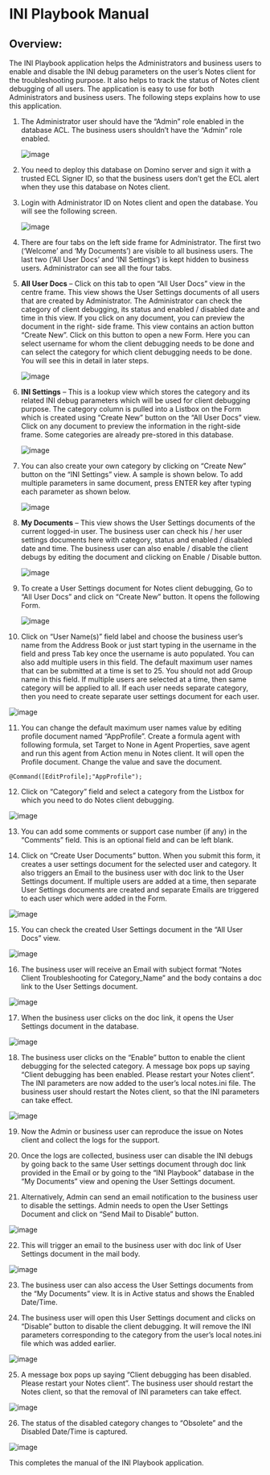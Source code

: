 # INI Playbook Manual

## Overview:

The INI Playbook application helps the Administrators and business users to enable and disable the
INI debug parameters on the user’s Notes client for the troubleshooting purpose. It also helps to track
the status of Notes client debugging of all users. The application is easy to use for both Administrators
and business users. The following steps explains how to use this application.

1. The Administrator user should have the “Admin” role enabled in the database ACL. The business
    users shouldn’t have the “Admin” role enabled.
    
    ![image](https://user-images.githubusercontent.com/108002256/190377814-5ef75d7a-75f4-4669-9552-c111c27fa3f8.png)

2. You need to deploy this database on Domino server and sign it with a trusted ECL Signer ID, so
    that the business users don’t get the ECL alert when they use this database on Notes client.
    
3. Login with Administrator ID on Notes client and open the database. You will see the following
    screen.
    
    ![image](https://user-images.githubusercontent.com/108002256/190479718-e3af7a2c-2a5c-4761-b3de-e79d9f1ba28b.png)

4. There are four tabs on the left side frame for Administrator. The first two (‘Welcome’ and ‘My
    Documents’) are visible to all business users. The last two (‘All User Docs’ and ‘INI Settings’) is
    kept hidden to business users. Administrator can see all the four tabs.
    
5. **All User Docs** – Click on this tab to open “All User Docs” view in the centre frame. This view
    shows the User Settings documents of all users that are created by Administrator. The
    Administrator can check the category of client debugging, its status and enabled / disabled date
    and time in this view. If you click on any document, you can preview the document in the right-
    side frame. This view contains an action button “Create New”. Click on this button to open a new
    Form. Here you can select username for whom the client debugging needs to be done and can
    select the category for which client debugging needs to be done. You will see this in detail in later
    steps.
    
    ![image](https://user-images.githubusercontent.com/108002256/190480540-1fc04def-8230-4a19-8051-be71c1dafb7c.png)

6. **INI Settings** – This is a lookup view which stores the category and its related INI debug
    parameters which will be used for client debugging purpose. The category column is pulled into a
    Listbox on the Form which is created using “Create New” button on the “All User Docs” view.
    Click on any document to preview the information in the right-side frame. Some categories are
    already pre-stored in this database.
    
    ![image](https://user-images.githubusercontent.com/108002256/190480589-34479e68-5379-4291-ad47-133e1fd855b0.png)

7. You can also create your own category by clicking on “Create New” button on the “INI Settings”
    view. A sample is shown below. To add multiple parameters in same document, press ENTER key
    after typing each parameter as shown below.
    
    ![image](https://user-images.githubusercontent.com/108002256/190480698-60a2d0b2-021e-448c-8d45-f8e8afb7a036.png)

8. **My Documents** – This view shows the User Settings documents of the current logged-in user. The
    business user can check his / her user settings documents here with category, status and enabled
    / disabled date and time. The business user can also enable / disable the client debugs by editing
    the document and clicking on Enable / Disable button.
    
    ![image](https://user-images.githubusercontent.com/108002256/190480731-a5f83374-df64-4cc7-bba6-a1282e29be2a.png)
    
9. To create a User Settings document for Notes client debugging, Go to “All User Docs” and click on
    “Create New” button. It opens the following Form.
    
    ![image](https://user-images.githubusercontent.com/108002256/190480769-87cdabb8-7f29-4130-9bf6-196e1601e270.png)
    
10. Click on “User Name(s)” field label and choose the business user’s name from the Address Book
    or just start typing in the username in the field and press Tab key once the username is auto populated. You can also add multiple users in this field. The default maximum user names that
can be submitted at a time is set to 25. You should not add Group name in this field. If multiple
users are selected at a time, then same category will be applied to all. If each user needs separate
category, then you need to create separate user settings document for each user.

![image](https://user-images.githubusercontent.com/108002256/190480822-ef67b93c-913a-4226-9c19-6c44e00dff80.png)

11. You can change the default maximum user names value by editing profile document named
    “AppProfile”. Create a formula agent with following formula, set Target to None in Agent
    Properties, save agent and run this agent from Action menu in Notes client. It will open the
    Profile document. Change the value and save the document.

```
@Command([EditProfile];"AppProfile");
```
12. Click on “Category” field and select a category from the Listbox for which you need to do Notes
    client debugging.

![image](https://user-images.githubusercontent.com/108002256/190480878-af8bef2c-54c2-44c5-9b8c-93bc3818b192.png)

13. You can add some comments or support case number (if any) in the “Comments” field. This is an
    optional field and can be left blank.

14. Click on “Create User Documents” button. When you submit this form, it creates a user settings
    document for the selected user and category. It also triggers an Email to the business user with
    doc link to the User Settings document. If multiple users are added at a time, then separate User
    Settings documents are created and separate Emails are triggered to each user which were added
    in the Form.

![image](https://user-images.githubusercontent.com/108002256/190480921-274ee4d2-2685-4b23-9fdc-fe508eea6c3b.png)

15. You can check the created User Settings document in the “All User Docs” view.

![image](https://user-images.githubusercontent.com/108002256/190480946-d1394c2d-3c64-4e99-9d2c-9d09f20aefc0.png)

16. The business user will receive an Email with subject format “Notes Client Troubleshooting for
    Category_Name” and the body contains a doc link to the User Settings document.

![image](https://user-images.githubusercontent.com/108002256/190480984-518e799f-6ad3-45d1-8aa8-4d84e5cdd22d.png)

17. When the business user clicks on the doc link, it opens the User Settings document in the
    database.
    
![image](https://user-images.githubusercontent.com/108002256/190481034-7bd390ec-ea07-4a97-b050-15648c3d1c2d.png)

18. The business user clicks on the “Enable” button to enable the client debugging for the selected
    category. A message box pops up saying “Client debugging has been enabled. Please restart your
    Notes client”. The INI parameters are now added to the user’s local notes.ini file. The business
    user should restart the Notes client, so that the INI parameters can take effect.

![image](https://user-images.githubusercontent.com/108002256/190481076-cf2ad6ac-33fe-42d6-a3a0-fcc79b2b095b.png)

19. Now the Admin or business user can reproduce the issue on Notes client and collect the logs for
    the support.

20. Once the logs are collected, business user can disable the INI debugs by going back to the same
    User settings document through doc link provided in the Email or by going to the “INI Playbook”
    database in the “My Documents” view and opening the User Settings document.

21. Alternatively, Admin can send an email notification to the business user to disable the settings.
    Admin needs to open the User Settings Document and click on “Send Mail to Disable” button.
    
![image](https://user-images.githubusercontent.com/108002256/190481100-b081b487-d461-45ea-a071-f235986cf212.png)

22. This will trigger an email to the business user with doc link of User Settings document in the mail
    body.

![image](https://user-images.githubusercontent.com/108002256/190481137-50522cc4-e4f8-419b-aef4-1fcf584b2b25.png)

23. The business user can also access the User Settings documents from the “My Documents” view. It
    is in Active status and shows the Enabled Date/Time.

24. The business user will open this User Settings document and clicks on “Disable” button to disable
    the client debugging. It will remove the INI parameters corresponding to the category from the
    user’s local notes.ini file which was added earlier.

![image](https://user-images.githubusercontent.com/108002256/190481314-7951c76c-ea93-4260-a88f-3c59ddd2ee31.png)

25. A message box pops up saying “Client debugging has been disabled. Please restart your Notes
    client”. The business user should restart the Notes client, so that the removal of INI parameters
    can take effect.

![image](https://user-images.githubusercontent.com/108002256/190481340-934091ea-7184-4c5b-ab3a-bce84ef33cc3.png)

26. The status of the disabled category changes to “Obsolete” and the Disabled Date/Time is
    captured.

![image](https://user-images.githubusercontent.com/108002256/190481373-4527ad9c-5567-40e5-960d-d265631c5e2f.png)

This completes the manual of the INI Playbook application.
